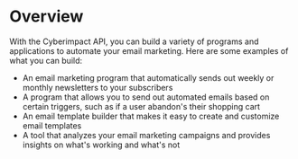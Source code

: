 # Overview

With the Cyberimpact API, you can build a variety of programs and applications
to automate your email marketing. Here are some examples of what you can build:

- An email marketing program that automatically sends out weekly or monthly
  newsletters to your subscribers
- A program that allows you to send out automated emails based on certain
  triggers, such as if a user abandon's their shopping cart
- An email template builder that makes it easy to create and customize email
  templates
- A tool that analyzes your email marketing campaigns and provides insights on
  what's working and what's not
